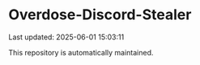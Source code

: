 # Overdose-Discord-Stealer

Last updated: 2025-06-01 15:03:11

This repository is automatically maintained.
